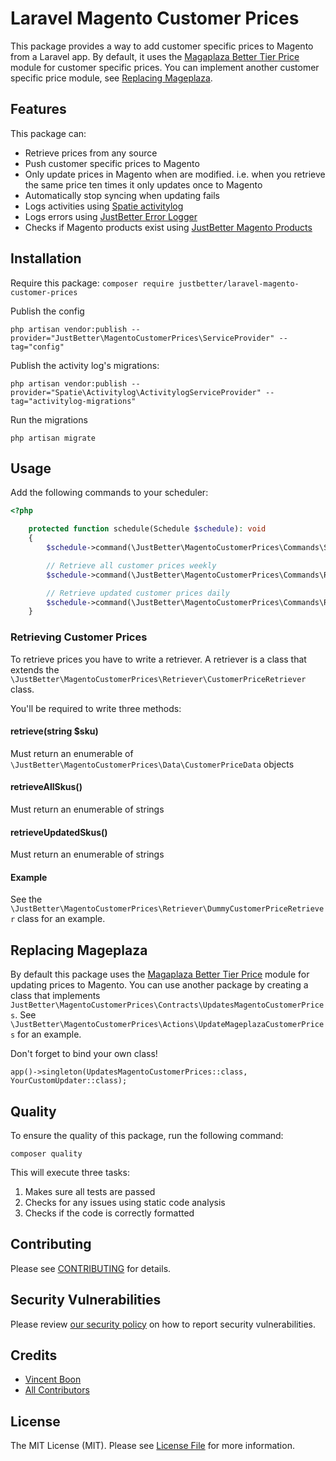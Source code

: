 # Laravel Magento Customer Prices

This package provides a way to add customer specific prices to Magento from a Laravel app.
By default, it uses the [Magaplaza Better Tier Price](https://www.mageplaza.com/magento-2-better-tier-price/) module for customer specific prices.
You can implement another customer specific price module, see [Replacing Mageplaza](#replacing-mageplaza).

## Features
This package can:

- Retrieve prices from any source
- Push customer specific prices to Magento
- Only update prices in Magento when are modified. i.e. when you retrieve the same price ten times it only updates once to Magento
- Automatically stop syncing when updating fails
- Logs activities using [Spatie activitylog](https://github.com/spatie/laravel-activitylog)
- Logs errors using [JustBetter Error Logger](https://github.com/justbetter/laravel-error-logger)
- Checks if Magento products exist using [JustBetter Magento Products](https://bitbucket.org/just-better/laravel-magento-products)

## Installation

Require this package: `composer require justbetter/laravel-magento-customer-prices`

Publish the config
```
php artisan vendor:publish --provider="JustBetter\MagentoCustomerPrices\ServiceProvider" --tag="config"
```

Publish the activity log's migrations:
```
php artisan vendor:publish --provider="Spatie\Activitylog\ActivitylogServiceProvider" --tag="activitylog-migrations"
```

Run the migrations
```
php artisan migrate
```

## Usage

Add the following commands to your scheduler:
```php
<?php

    protected function schedule(Schedule $schedule): void
    {
        $schedule->command(\JustBetter\MagentoCustomerPrices\Commands\SyncCustomerPricesCommand::class)->everyMinute();

        // Retrieve all customer prices weekly
        $schedule->command(\JustBetter\MagentoCustomerPrices\Commands\RetrieveAllCustomerPricesCommand::class)->weekly();

        // Retrieve updated customer prices daily
        $schedule->command(\JustBetter\MagentoCustomerPrices\Commands\RetrieveUpdatedCustomerPricesCommand::class)->daily();
    }

```

### Retrieving Customer Prices

To retrieve prices you have to write a retriever.
A retriever is a class that extends the `\JustBetter\MagentoCustomerPrices\Retriever\CustomerPriceRetriever` class.

You'll be required to write three methods:
#### retrieve(string $sku)

Must return an enumerable of `\JustBetter\MagentoCustomerPrices\Data\CustomerPriceData` objects

#### retrieveAllSkus()

Must return an enumerable of strings

#### retrieveUpdatedSkus()

Must return an enumerable of strings

#### Example
See the `\JustBetter\MagentoCustomerPrices\Retriever\DummyCustomerPriceRetriever` class for an example.

## Replacing Mageplaza

By default this package uses the [Magaplaza Better Tier Price](https://www.mageplaza.com/magento-2-better-tier-price/) module for updating prices to Magento.
You can use another package by creating a class that implements `JustBetter\MagentoCustomerPrices\Contracts\UpdatesMagentoCustomerPrices`.
See `\JustBetter\MagentoCustomerPrices\Actions\UpdateMageplazaCustomerPrices` for an example.

Don't forget to bind your own class!
```
app()->singleton(UpdatesMagentoCustomerPrices::class, YourCustomUpdater::class);
```

## Quality

To ensure the quality of this package, run the following command:

```shell
composer quality
```

This will execute three tasks:

1. Makes sure all tests are passed
2. Checks for any issues using static code analysis
3. Checks if the code is correctly formatted

## Contributing

Please see [CONTRIBUTING](.github/CONTRIBUTING.md) for details.

## Security Vulnerabilities

Please review [our security policy](../../security/policy) on how to report security vulnerabilities.

## Credits

- [Vincent Boon](https://github.com/VincentBean)
- [All Contributors](../../contributors)

## License

The MIT License (MIT). Please see [License File](LICENSE) for more information.
